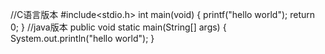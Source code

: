 //C语言版本
#include<stdio.h>
int main(void)
{
  printf("hello world");
  return 0;
}
//java版本
public void static main(String[] args)
{
   System.out.println("hello world");
   }
